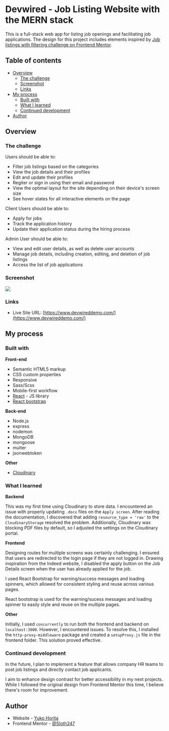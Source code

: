 # Devwired - Job Listing Website with the MERN stack

This is a full-stack web app for listing job openings and facilitating job applications. The design for this project includes elements inspired by [Job listings with filtering challenge on Frontend Mentor](https://www.frontendmentor.io/challenges/job-listings-with-filtering-ivstIPCt).

## Table of contents

- [Overview](#overview)
  - [The challenge](#the-challenge)
  - [Screenshot](#screenshot)
  - [Links](#links)
- [My process](#my-process)
  - [Built with](#built-with)
  - [What I learned](#what-i-learned)
  - [Continued development](#continued-development)
- [Author](#author)

## Overview

### The challenge

Users should be able to:

- Filter job listings based on the categories
- View the job details and their profiles
- Edit and update their profiles
- Regiter or sign in using their email and password
- View the optimal layout for the site depending on their device's screen size
- See hover states for all interactive elements on the page

Client Users should be able to:

- Apply for jobs
- Track the application history
- Update their application status during the hiring process

Admin User should be able to:

- View and edit user details, as well as delete user accounts
- Manage job details, including creation, editing, and deletion of job listings
- Access the list of job applications

### Screenshot

![](./readme/desktop-view.png)

### Links

- Live Site URL: [https://www.devwireddemo.com/](https://www.devwireddemo.com/)

## My process

### Built with

**Front-end**

- Semantic HTML5 markup
- CSS custom properties
- Responsive
- Sass/Scss
- Mobile-first workflow
- [React](https://reactjs.org/) - JS library
- [React bootstrap](https://react-bootstrap.netlify.app/)

**Back-end**

- Node.js
- express
- nodemon
- MongoDB
- mongoose
- multer
- jsonwebtoken

**Other**

- [Cloudinary](https://cloudinary.com/)

### What I learned

**Backend**

This was my first time using Cloudinary to store data. I encountered an issue with properly updating `.docx` files on the `Apply screen`. After reading the documentation, I discovered that adding `resource_type = 'raw'` to the `CloudinaryStorage` resolved the problem. Additionally, Cloudinary was blocking PDF files by default, so I adjusted the settings on the Cloudinary portal.

**Frontend**

Designing routes for multiple screens was certainly challenging. I ensured that users are redirected to the login page if they are not logged in. Drawing inspiration from the Indeed website, I disabled the apply button on the Job Details screen when the user has already applied for the job.

I used React Bootstrap for warning/success messages and loading spinners, which allowed for consistent styling and reuse across various pages.

React bootstrap is used for the warning/sucess messages and loading spinner to easily style and reuse on the multiple pages.

**Other**

Initially, I used `concurrently` to run both the frontend and backend on `localhost:3000`. However, I encountered issues. To resolve this, I installed the `http-proxy-middleware` package and created a `setupProxy.js` file in the frontend folder. This solution proved effective.

### Continued development

In the future, I plan to implement a feature that allows company HR teams to post job listings and directly contact job applicants.

I aim to enhance design contrast for better accessibility in my next projects. While I followed the original design from Frontend Mentor this time, I believe there's room for improvement.

## Author

- Website - [Yuko Horita](https://www.yuko-h.com)
- Frontend Mentor - [@Sloth247](https://www.frontendmentor.io/profile/Sloth247)
